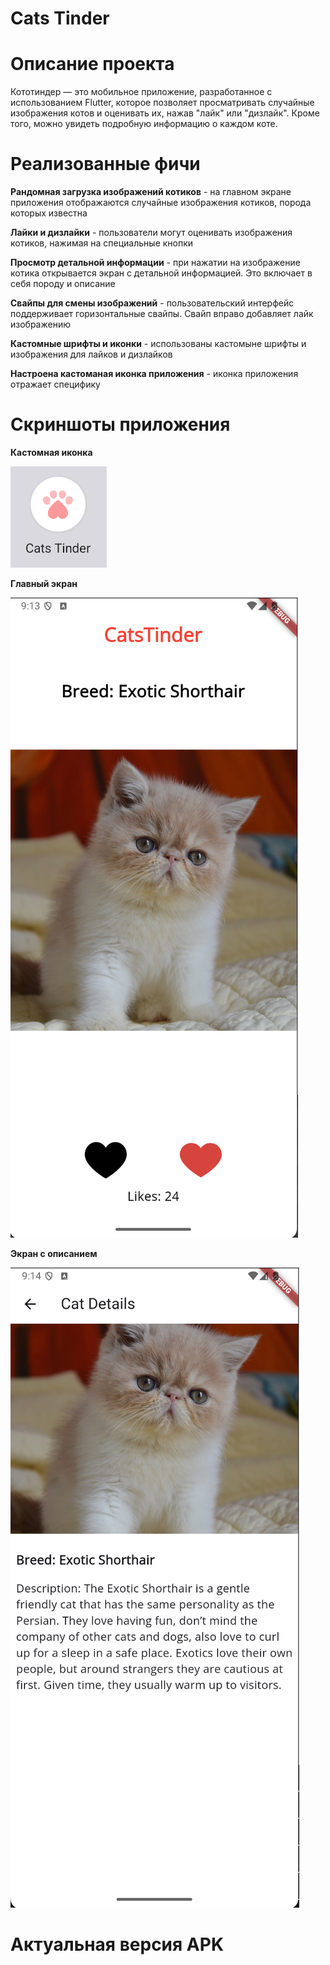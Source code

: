 # Cats Tinder

# Описание проекта
Кототиндер — это мобильное приложение, разработанное с использованием Flutter, которое позволяет просматривать случайные изображения котов и оценивать их, нажав "лайк" или "дизлайк". Кроме того, можно увидеть подробную информацию о каждом коте.

# Реализованные фичи
**Рандомная загрузка изображений котиков** - на главном экране приложения отображаются случайные изображения котиков, порода которых известна

**Лайки и дизлайки** - пользователи могут оценивать изображения котиков, нажимая на специальные кнопки

**Просмотр детальной информации** - при нажатии на изображение котика открывается экран с детальной информацией. Это включает в себя породу и описание

**Свайпы для смены изображений** - пользовательский интерфейс поддерживает горизонтальные свайпы.
Свайп вправо добавляет лайк изображению

**Кастомные шрифты и иконки** - использованы кастомыне шрифты и изображения для лайков и дизлайков

**Настроена кастоманая иконка приложения** - иконка приложения отражает специфику

# Скриншоты приложения
**Кастомная иконка**

![GET All Posts](/screens_pictures/app_icon.png)


**Главный экран**

![GET All Posts](/screens_pictures/main_screen.png)


**Экран с описанием**

![GET All Posts](/screens_pictures/details_screen.png)


# Актуальная версия APK



